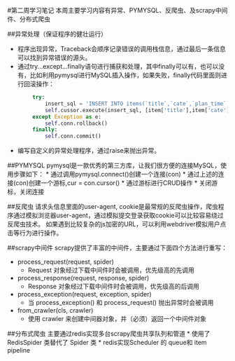 #第二周学习笔记
本周主要学习内容有异常、PYMYSQL、反爬虫、及scrapy中间件、分布式爬虫


##异常处理（保证程序的健壮运行）

* 程序出现异常，Traceback会顺序记录错误的调用栈信息，通过最后一条信息可以找到异常错误的源头。
* 通过try...except...finally语句进行捕获和处理，其中finally可以有，也可以没有，比如利用pymysql进行MySQL插入操作，如果失败，finally代码里面则进行回滚操作：
```python
        try:
            insert_sql = 'INSERT INTO items(`title`,`cate`,`plan_time`) VALUES(%s, %s, %s);'
            self.cussor.execute(insert_sql, [item['title'],item['cate'],item['plan_time']] )
        except Exception as e:
            self.conn.rollback()
        finally:
            self.conn.commit()

```
* 编写自定义的异常处理程序，通过raise来抛出异常。

##PYMYSQL
pymysql是一款优秀的第三方库，让我们很方便的连接MySQL，使用步骤如下：
	* 通过调用pymysql.connect()创建一个连接(con)
	* 通过上述的连接(con)创建一个游标,cur = con.cursor()
	* 通过游标进行CRUD操作
	* 关闭游标，关闭连接

##反爬虫
请求头信息里面的user-agent, cookie是最常规的反爬虫操作，爬虫程序通过模拟浏览器user-agent，通过模拟提交登录获取cookie可以比较容易绕过反爬虫技术。
如果遇到比较复杂的js加密的URL，可以利用webdriver模拟用户点击等行为进行操作。

##scrapy中间件
scrapy提供了丰富的中间件，主要通过下面四个方法进行重写：
* process_request(request, spider)
	* Request 对象经过下载中间件时会被调用，优先级高的先调用
* process_response(request, response, spider)
	* Response 对象经过下载中间件时会被调用，优先级高的后调用
* process_exception(request, exception, spider)
	* 当 process_exception() 和 process_request() 抛出异常时会被调用
* from_crawler(cls, crawler)
	* 使用 crawler 来创建中间器对象，并（必须）返回一个中间件对象

##分布式爬虫
主要通过redis实现多台scrapy爬虫共享队列和管道
	* 使用了 RedisSpider 类替代了 Spider 类
	* redis实现Scheduler 的 queue和 item pipeline